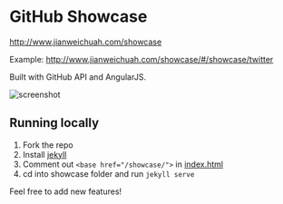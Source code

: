 # GitHub Showcase

http://www.jianweichuah.com/showcase

Example: http://www.jianweichuah.com/showcase/#/showcase/twitter

Built with GitHub API and AngularJS.


![screenshot](https://raw.githubusercontent.com/jianweichuah/showcase/gh-pages/images/screenshot_twitter.png)

## Running locally
1. Fork the repo
2. Install [jekyll](http://jekyllrb.com/docs/installation/)
3. Comment out `<base href="/showcase/">` in [index.html](https://github.com/jianweichuah/showcase/blob/gh-pages/index.html)
4. cd into showcase folder and run `jekyll serve`

Feel free to add new features!
